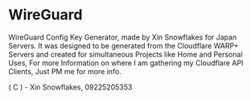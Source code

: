 # WireGuard
WireGuard Config Key Generator, made by Xin Snowflakes for Japan Servers. It was designed to be generated from the Cloudflare WARP+ Servers and created for simultaneous Projects like Home and Personal Uses, For more Information on where I am gathering my Cloudflare API Clients, Just PM me for more info.

( C ) - Xin Snowflakes, 09225205353
